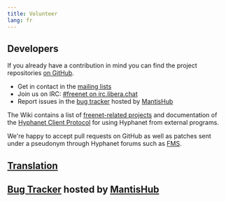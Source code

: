 ```yaml
---
title: Volunteer
lang: fr
---
```


## Developers

If you already have a contribution in mind you can find the project repositories
[on GitHub](https://github.com/hyphanet/).

- Get in contact in the [mailing lists](help.html#mailing-lists)
- Join us on IRC: [#freenet on irc.libera.chat](help.html#chat-with-us)
- Report issues in the [bug tracker](https://freenet.mantishub.io/) hosted by [MantisHub](https://www.mantishub.com)

The Wiki contains a list of 
[freenet-related projects](https://wiki.freenetproject.org/Projects) 
and documentation of the 
[Hyphanet Client Protocol](https://wiki.freenetproject.org/FCPv2)
for using Hyphanet from external programs.

We're happy to accept pull requests on GitHub as well as patches sent under a
pseudonym through Hyphanet forums such as [FMS](http://freesocial.draketo.de/fms_en.html).

## [Translation](https://wiki.freenetproject.org/Translation)

## [Bug Tracker](https://freenet.mantishub.io/) hosted by [MantisHub](https://www.mantishub.com)
